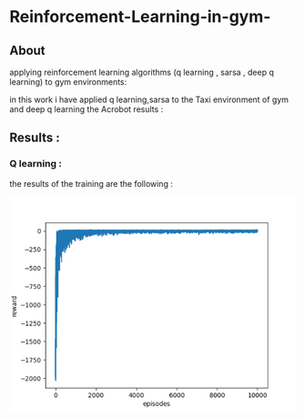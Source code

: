 # Reinforcement-Learning-in-gym-
## About
applying reinforcement learning algorithms (q learning , sarsa , deep q learning) to gym environments:

in this work i have applied q learning,sarsa to the Taxi environment of gym and deep q learning the Acrobot results :

## Results :
### Q learning :
the results of the training are the following  :

![alt img](https://github.com/medardif123/Reinforcement-Learning-in-gym-/blob/main/Q%20learning/reward.png)
